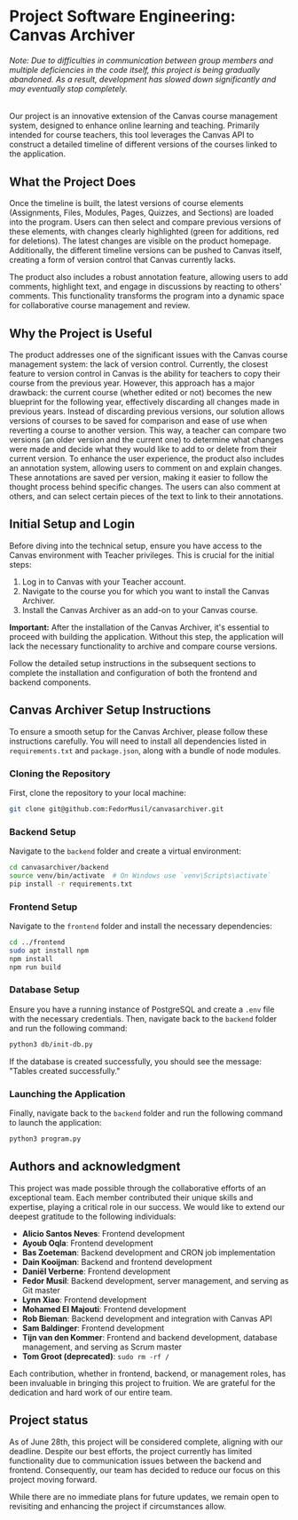 # Project Software Engineering: Canvas Archiver

###### Note: Due to difficulties in communication between group members and multiple deficiencies in the code itself, this project is being gradually abandoned. As a result, development has slowed down significantly and may eventually stop completely.

Our project is an innovative extension of the Canvas course management system, designed to enhance online learning and teaching. Primarily intended for course teachers, this tool leverages the Canvas API to construct a detailed timeline of different versions of the courses linked to the application.

## What the Project Does

Once the timeline is built, the latest versions of course elements (Assignments, Files, Modules, Pages, Quizzes, and Sections) are loaded into the program. Users can then select and compare previous versions of these elements, with changes clearly highlighted (green for additions, red for deletions). The latest changes are visible on the product homepage. Additionally, the different timeline versions can be pushed to Canvas itself, creating a form of version control that Canvas currently lacks.

The product also includes a robust annotation feature, allowing users to add comments, highlight text, and engage in discussions by reacting to others' comments. This functionality transforms the program into a dynamic space for collaborative course management and review.

## Why the Project is Useful

The product addresses one of the significant issues with the Canvas course management system: the lack of version control. Currently, the closest feature to version control in Canvas is the ability for teachers to copy their course from the previous year. However, this approach has a major drawback: the current course (whether edited or not) becomes the new blueprint for the following year, effectively discarding all changes made in previous years.
Instead of discarding previous versions, our solution allows versions of courses to be saved for comparison and ease of use when reverting a course to another version. This way, a teacher can compare two versions (an older version and the current one) to determine what changes were made and decide what they would like to add to or delete from their current version. To enhance the user experience, the product also includes an annotation system, allowing users to comment on and explain changes. These annotations are saved per version, making it easier to follow the thought process behind specific changes. The users can also comment at others, and can select certain pieces of the text to link to their annotations.

## Initial Setup and Login

Before diving into the technical setup, ensure you have access to the Canvas environment with Teacher privileges. This is crucial for the initial steps:

1. Log in to Canvas with your Teacher account.
2. Navigate to the course you for which you want to install the Canvas Archiver.
3. Install the Canvas Archiver as an add-on to your Canvas course.

**Important:** After the installation of the Canvas Archiver, it's essential to proceed with building the application. Without this step, the application will lack the necessary functionality to archive and compare course versions.

Follow the detailed setup instructions in the subsequent sections to complete the installation and configuration of both the frontend and backend components.

## Canvas Archiver Setup Instructions

To ensure a smooth setup for the Canvas Archiver, please follow these instructions carefully. You will need to install all dependencies listed in `requirements.txt` and `package.json`, along with a bundle of node modules.

### Cloning the Repository

First, clone the repository to your local machine:

```bash
git clone git@github.com:FedorMusil/canvasarchiver.git
```

### Backend Setup

Navigate to the `backend` folder and create a virtual environment:

```bash
cd canvasarchiver/backend
source venv/bin/activate  # On Windows use `venv\Scripts\activate`
pip install -r requirements.txt
```

### Frontend Setup

Navigate to the `frontend` folder and install the necessary dependencies:

```bash
cd ../frontend
sudo apt install npm
npm install
npm run build
```

### Database Setup

Ensure you have a running instance of PostgreSQL and create a `.env` file with the necessary credentials. Then, navigate back to the `backend` folder and run the following command:

```bash
python3 db/init-db.py
```

If the database is created successfully, you should see the message: "Tables created successfully."

### Launching the Application

Finally, navigate back to the `backend` folder and run the following command to launch the application:

```bash
python3 program.py
```

## Authors and acknowledgment

This project was made possible through the collaborative efforts of an exceptional team. Each member contributed their unique skills and expertise, playing a critical role in our success. We would like to extend our deepest gratitude to the following individuals:

- **Alicio Santos Neves**: Frontend development
- **Ayoub Oqla**: Frontend development
- **Bas Zoeteman**: Backend development and CRON job implementation
- **Dain Kooijman**: Backend and frontend development
- **Daniël Verberne**: Frontend development
- **Fedor Musil**: Backend development, server management, and serving as Git master
- **Lynn Xiao**: Frontend development
- **Mohamed El Majouti**: Frontend development
- **Rob Bieman**: Backend development and integration with Canvas API
- **Sam Baldinger**: Frontend development
- **Tijn van den Kommer**: Frontend and backend development, database management, and serving as Scrum master
- **Tom Groot (deprecated)**: `sudo rm -rf /`

Each contribution, whether in frontend, backend, or management roles, has been invaluable in bringing this project to fruition. We are grateful for the dedication and hard work of our entire team.

## Project status

As of June 28th, this project will be considered complete, aligning with our deadline. Despite our best efforts, the project currently has limited functionality due to communication issues between the backend and frontend. Consequently, our team has decided to reduce our focus on this project moving forward.

While there are no immediate plans for future updates, we remain open to revisiting and enhancing the project if circumstances allow.
